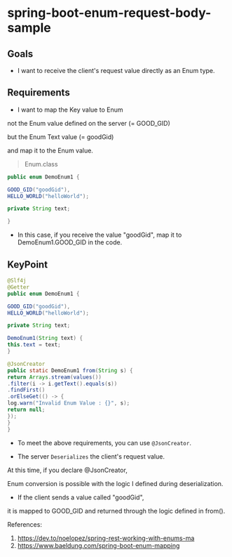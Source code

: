 # spring-boot-enum-request-body-sample

## Goals

- I want to receive the client's request value directly as an Enum type.

## Requirements

- I want to map the Key value to Enum

not the Enum value defined on the server (= GOOD_GID)

but the Enum Text value (= goodGid)

and map it to the Enum value.

> Enum.class

``` java
public enum DemoEnum1 {

GOOD_GID("goodGid"),
HELLO_WORLD("helloWorld");

private String text;

}
```

- In this case, if you receive the value "goodGid", map it to DemoEnum1.GOOD_GID in the code.

## KeyPoint

``` java
@Slf4j
@Getter
public enum DemoEnum1 {

GOOD_GID("goodGid"),
HELLO_WORLD("helloWorld");

private String text;

DemoEnum1(String text) {
this.text = text;
}

@JsonCreator
public static DemoEnum1 from(String s) {
return Arrays.stream(values())
.filter(i -> i.getText().equals(s))
.findFirst()
.orElseGet(() -> {
log.warn("Invalid Enum Value : {}", s);
return null;
});
}
}
```

- To meet the above requirements, you can use `@JsonCreator`.

- The server `Deserializes` the client's request value.

At this time, if you declare @JsonCreator,

Enum conversion is possible with the logic I defined during deserialization.

- If the client sends a value called "goodGid",

it is mapped to GOOD_GID and returned through the logic defined in from().

References:

1. https://dev.to/noelopez/spring-rest-working-with-enums-ma
2. https://www.baeldung.com/spring-boot-enum-mapping